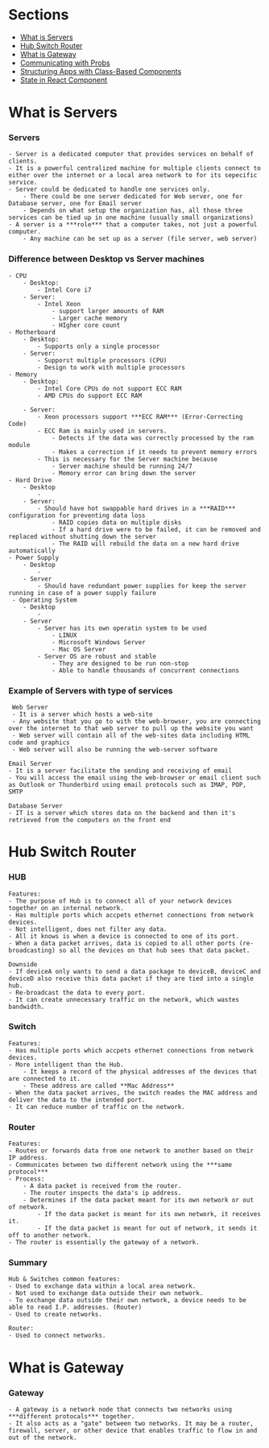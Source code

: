 # Sections
- [What is Servers]($what-is-servers)
- [Hub Switch Router](#hub-switch-router)
- [What is Gateway](#what-is-gateway)
- [Communicating with Probs](#communicating-with-probs)
- [Structuring Apps with Class-Based Components](#structuring-apps-with-class-based-components)
- [State in React Component](#state-in-react-component)

# What is Servers

### Servers
    - Server is a dedicated computer that provides services on behalf of clients.
    - It is a powerful centralized machine for multiple clients connect to either over the internet or a local area network to for its sepecific service. 
    - Server could be dedicated to handle one services only. 
        - There could be one server dedicated for Web server, one for Database server, one for Email server
        - Depends on what setup the organization has, all those three services can be tied up in one machine (usually small organizations)
    - A server is a ***role*** that a computer takes, not just a powerful computer.
        - Any machine can be set up as a server (file server, web server)

### Difference between Desktop vs Server machines
    - CPU
        - Desktop:
            - Intel Core i7
        - Server:
            - Intel Xeon
                - support larger amounts of RAM
                - Larger cache memory
                - HIgher core count
    - Motherboard
        - Desktop:
            - Supports only a single processor
        - Server:
            - Supporst multiple processors (CPU)
            - Design to work with multiple processors
    - Memory
        - Desktop:
            - Intel Core CPUs do not support ECC RAM
            - AMD CPUs do support ECC RAM

        - Server:
            - Xeon processors support ***ECC RAM*** (Error-Correcting Code)
            - ECC Ram is mainly used in servers.
                - Detects if the data was correctly processed by the ram module 
                - Makes a correction if it needs to prevent memory errors 
            - This is necessary for the Server machine because 
                - Server machine should be running 24/7
                - Memory error can bring down the server 
    - Hard Drive
        - Desktop
            - 
        - Server:
            - Should have hot swappable hard drives in a ***RAID*** configuration for preventing data loss
                - RAID copies data on multiple disks
                - If a hard drive were to be failed, it can be removed and replaced without shutting down the server
                - The RAID will rebuild the data on a new hard drive automatically 
    - Power Supply
        - Desktop
            - 
        - Server
            - Should have redundant power supplies for keep the server running in case of a power supply failure
     - Operating System
        - Desktop
            - 
        - Server
            - Server has its own operatin system to be used
                - LINUX
                - Microsoft Windows Server
                - Mac OS Server
            - Server OS are robust and stable
                - They are designed to be run non-stop
                - Able to handle thousands of concurrent connections

### Example of Servers with type of services
     Web Server
     - It is a server which hosts a web-site
     - Any website that you go to with the web-browser, you are connecting over the internet to that web server to pull up the website you want
     - Web server will contain all of the web-sites data including HTML code and graphics
     - Web server will also be running the web-server software

    Email Server
    - It is a server facilitate the sending and receiving of email
    - You will access the email using the web-browser or email client such as Outlook or Thunderbird using email protocols such as IMAP, POP, SMTP  

    Database Server
    - IT is a server which stores data on the backend and then it's retrieved from the computers on the front end
# Hub Switch Router

### HUB
	Features:
    - The purpose of Hub is to connect all of your network devices together on an internal network.
	- Has multiple ports which accpets ethernet connections from network devices.
	- Not intelligent, does not filter any data.
	- All it knows is when a device is connected to one of its port.
    - When a data packet arrives, data is copied to all other ports (re-broadcasting) so all the devices on that hub sees that data packet.

    Downside
    - If deviceA only wants to send a data package to deviceB, deviceC and deviceD also receive this data packet if they are tied into a single hub.
    - Re-broadcast the data to every port.
    - It can create unnecessary traffic on the network, which wastes bandwidth.

### Switch
    Features:
    - Has multiple ports which accpets ethernet connections from network devices.
    - More intelligent than the Hub.
        - It keeps a record of the physical addresses of the devices that are connected to it.
        - These address are called **Mac Address**
    - When the data packet arrives, the switch reades the MAC address and deliver the data to the intended port.
    - It can reduce number of traffic on the network.

### Router
    Features:
    - Routes or forwards data from one network to another based on their IP address.
    - Communicates between two different network using the ***same protocol***
    - Process:
        - A data packet is received from the router.
        - The router inspects the data's ip address.
        - Determines if the data packet meant for its own network or out of network.
            - If the data packet is meant for its own network, it receives it.
            - If the data packet is meant for out of network, it sends it off to another network.
    - The router is essentially the gateway of a network.

### Summary
    Hub & Switches common features:
    - Used to exchange data within a local area network.
    - Not used to exchange data outside their own network.
    - To exchange data outside their own network, a device needs to be able to read I.P. addresses. (Router)
    - Used to create networks.

    Router:
    - Used to connect networks.

# What is Gateway

### Gateway
    - A gateway is a network node that connects two networks using ***different protocals*** together.
    - It also acts as a "gate" between two networks. It may be a router, firewall, server, or other device that enables traffic to flow in and out of the network.
    

    